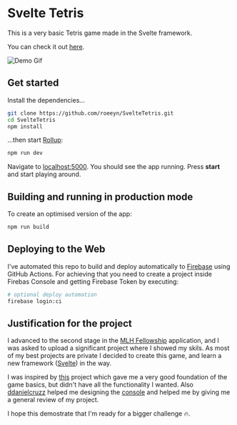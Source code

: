 # Svelte Tetris

This is a very basic Tetris game made in the Svelte framework.

You can check it out [here](https://roeeyn-svelte-tetris.web.app/).

![Demo Gif](https://media.giphy.com/media/PlrphASwpX5oiARVTA/giphy.gif)

## Get started

Install the dependencies...

```bash
git clone https://github.com/roeeyn/SvelteTetris.git
cd SvelteTetris
npm install
```

...then start [Rollup](https://rollupjs.org):

```bash
npm run dev
```

Navigate to [localhost:5000](http://localhost:5000). You should see the app running. Press **start** and start playing around.

## Building and running in production mode

To create an optimised version of the app:

```bash
npm run build
```

## Deploying to the Web

I've automated this repo to build and deploy automatically to [Firebase](https://firebase.google.com/?hl=es) using GitHub Actions. For achieving that you need to create a project inside Firebas Console and getting Firebase Token by executing:

```bash
# optional deploy automation
firebase login:ci
```

## Justification for the project

I advanced to the second stage in the [MLH Fellowship](https://fellowship.mlh.io/) application, and I was asked to upload a significant project where I showed my skils. As most of my best projects are private I decided to create this game, and learn a new framework ([Svelte](https://svelte.dev/)) in the way.

I was inspired by [this](https://github.com/kubowania/Tetris) project which gave me a very good foundation of the game basics, but didn't have all the functionality I wanted. Also [ddanielcruzz](https://github.com/ddanielcruzz) helped me designing the [console](https://twitter.com/danielcruzdev/status/1263219922450161668?s=12) and helped me by giving me a general review of my project.

I hope this demostrate that I'm ready for a bigger challenge 🔥.
